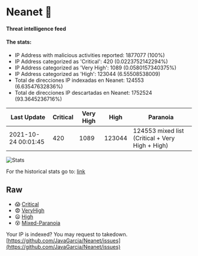 # Neanet :hocho:
#### Threat intelligence feed
#### The stats:

- IP Address with malicious activities reported: 1877077 (100%)
- IP Address categorized as 'Critical':  420 (0.0223752142294%)
- IP Address categorized as 'Very High':  1089 (0.0580157340375%)
- IP Address categorized as 'High':  123044 (6.55508538009)
- Total de direcciones IP indexadas en Neanet:  124553 (6.63547632836%)
- Total de direcciones IP descartadas en Neanet:  1752524 (93.3645236716%)

| Last Update | Critical | Very High | High | Paranoia |
| --- | --- | --- | --- | --- |
| 2021-10-24 00:01:45 | 420 | 1089 | 123044 | 124553 mixed list (Critical + Very High + High)|

![Stats](https://docs.google.com/spreadsheets/d/e/2PACX-1vSnaNMIXVabIpDJjufMlzH7poXnshF3mgd8Is1g9ytUEzVsP5my4Trn8f-xkoLLQ38xpL3HtmUexLo6/pubchart?oid=501124687&format=image)

For the historical stats go to: [link](/stats.csv)
## Raw
- :scream: [Critical](https://raw.githubusercontent.com/JavaGarcia/Neanet/master/blacklists/neanet_critical.txt)
- :fearful: [VeryHigh](https://raw.githubusercontent.com/JavaGarcia/Neanet/master/blacklists/neanet_veryHigh.txtt)
- :frowning: [High](https://raw.githubusercontent.com/JavaGarcia/Neanet/master/blacklists/neanet_high.txt)
- :dizzy_face: [Mixed-Paranoia](https://raw.githubusercontent.com/JavaGarcia/Neanet/master/blacklists/neanet_all.txt)


Your IP is indexed? You may request to takedown. [https://github.com/JavaGarcia/Neanet/issues](https://github.com/JavaGarcia/Neanet/issues)










































































































































































































































































































































































































































































































































































































































































































































































































































































































































































































































































































































































































































































































































































































































































































































































































































































































































































































































































































































































































































































































































































































































































































































































































































































































































































































































































































































































































































































































































































































































































































































































































































































































































































































































































































































































































































































































































































































































































































































































































































































































































































































































































































































































































































































































































































































































































































































































































































































































































































































































































































































































































































































































































































































































































































































































































































































































































































































































































































































































































































































































































































































































































































































































































































































































































































































































































































































































































































































































































































































































































































































































































































































































































































































































































































































































































































































































































































































































































































































































































































































































































































































































































































































































































































































































































































































































































































































































































































































































































































































































































































































































































































































































































































































































































































































































































































































































































































































































